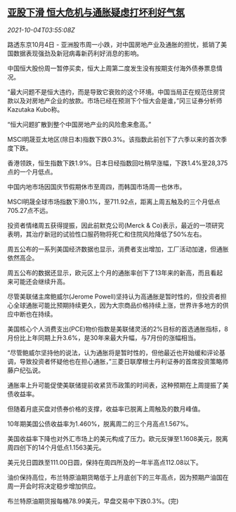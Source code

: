 <!--1633320062000-->
[亚股下滑 恒大危机与通胀疑虑打坏利好气氛](https://cn.reuters.com/article/global-market-asia-stocks-evergrande-100-idCNKBS2GU07E)
------

<div><i>2021-10-04T03:55:08Z</i></div><p>路透东京10月4日 - 亚洲股市周一小跌，对中国房地产业及通胀的担忧，抵销了美国数据表现强劲及新冠病毒新药利好消息的影响。</p><p>中国恒大股份周一暂停买卖，恒大上周第二度发生没有按期支付海外债券票息情况。</p><p>“最大问题不是恒大违约，而是导致它衰败的这个环境。中国当局正在规范住房贷款以及对房地产企业的放款。市场已经在预测下个恒大会是谁，”冈三证券分析师Kazutaka Kubo称。</p><p>“恒大问题扩散到整个中国房地产业的风险愈来愈高。”</p><p>MSCI明晟亚太地区(除日本)指数下跌0.3%。该指数此前创下了六季以来的首次季度下跌。</p><p>香港领跌，恒生指数下跌1.9%。日本日经指数回吐稍早涨幅，下跌1.4%至28,375点的一个月低点。</p><p>中国内地市场因国庆节假期休市至周四，而韩国市场周一也休市。</p><p>MSCI明晟全球市场指数下滑0.1%，至711.92点，距离上周五触及的三个月低点705.27点不远。</p><p>投资者情绪周五获得提振，因此前默克公司(Merck &amp; Co)表示，最近的一项研究表明，其治疗新冠的试验性口服药物将死亡和住院风险降低了50%左右。</p><p>周五公布的一系列美国经济数据也显示，消费者支出增加，工厂活动加速，但通胀依然高企。</p><p>周五公布的数据还显示，欧元区上个月的通胀率创下了13年来的新高，而且看起来可能还会继续升高。</p><p>尽管美联储主席鲍威尔(Jerome Powell)坚持认为高通胀是暂时性的，但投资者担心全球通胀可能比预期持续更久，因为大宗商品价格持续上涨，世界许多地方的供应中断也在持续。</p><p>美国核心个人消费支出(PCE)物价指数是美联储灵活的2%目标的首选通胀指标，8月份比上年同期上升3.6%，是30年来最大升幅，与7月份的涨幅相当。</p><p>“尽管鲍威尔坚持他的说法，认为通胀将是暂时性的，但他最近也开始缓和评论基调，导致投资者怀疑他也在担心通胀，”三菱日联摩根士丹利证券的首席投资策略师藤户纪弘说。</p><p>通胀率上升可能促使美联储提前收紧货币政策的时间表，这种预期在上周提振了美债收益率。</p><p>但随着月底买盘对债券价格的支撑，收益率已脱离上周触及的数月峰值。</p><p>10年期美国公债收益率为1.460%，脱离周二的三个月高点1.567%。</p><p>美国收益率下降也对外汇市场上的美元构成了压力。欧元反弹至1.1608美元，脱离周四创下的14个月低点1.1563美元。</p><p>美元兑日圆跌至111.00日圆，保持在周四所及的一年半高点112.08以下。</p><p>油价保持高位，布兰特原油期货略低于上月底创下的三年高点，因为预期产油国在周一开会时将决定稳步增加供应。</p><p>布兰特原油期货报每桶78.99美元，早盘交易中下跌0.3%。(完)</p>
